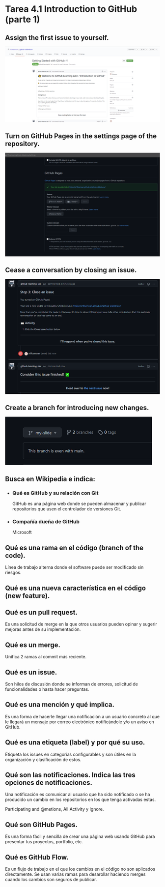# Tarea 4.1 Introduction to GitHub (parte 1)

## Assign the first issue to yourself.
![task1](./1.png)

## Turn on GitHub Pages in the settings page of the repository.
![task2](./2.png)

## Cease a conversation by closing an issue.
![task3](./3.png)

## Create a branch for introducing new changes.
![task4](./4.png)

## Busca en Wikipedia e indica:
* ### Qué es GitHub y su relación con Git

  GitHub es una página web donde se pueden almacenar y publicar repositorios que usen el controlador de versiones Git.

* ### Compañía dueña de GitHub

  Microsoft

## Qué es una rama en el código (branch of the code).
Línea de trabajo alterna donde el software puede ser modificado sin riesgos.

## Qué es una nueva característica en el código (new feature).

## Qué es un pull request.
Es una solicitud de merge en la que otros usuarios pueden opinar y sugerir mejoras antes de su implementación.

## Qué es un merge.
Unifica 2 ramas al commit más reciente.

## Qué es un issue.
Son hilos de discusión donde se informan de errores, solicitud de funcionalidades o hasta hacer preguntas.

## Qué es una mención y qué implica.
Es una forma de hacerle llegar una notificación a un usuario concreto al que le llegará un mensaje por correo electrónico notificándole y/o un aviso en GitHub.

## Qué es una etiqueta (label) y por qué su uso.
Etiqueta los issues en categorías configurables y son útiles en la organización y clasificación de estos.

## Qué son las notificaciones. Indica las tres opciones de notificaciones.
Una notificación es comunicar al usuario que ha sido notificado o se ha producido un cambio en los repositorios en los que tenga activadas estas.

Participating and @metions, All Activity y Ignore.

## Qué son GitHub Pages.
Es una forma fácil y sencilla de crear una página web usando GitHub para presentar tus proyectos, portfolio, etc.

## Qué es GitHub Flow.
Es un flujo de trabajo en el que los cambios en el código no son aplicados directamente. Se usan varias ramas para desarollar haciendo merges cuando los cambios son seguros de publicar.